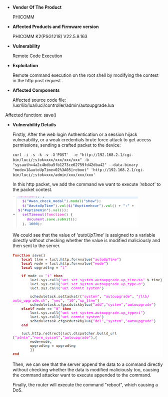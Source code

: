 - **Vendor Of The Product**

    PHICOMM

- **Affected Products and Firmware version**

    PHICOMM  K2(PSG1218)    V22.5.9.163

- **Vulnerability**

    Remote Code Execution

- **Exploitation**

    Remote command execution on the root shell by modifying  the contest in the http post request .

- **Affected Components**

    Affected source code file: /usr/lib/lua/luci/controller/admin/autoupgrade.lua

Affected function: save()

- **Vulnerability Details**

    Firstly, After the web login Authentication or a session hijack vulnerability, or a weak credentials brute force attack to get access permissions, sending a crafted packet to the device:

    ```shell
    curl -i -s -k -v -X'POST'  -e "http://192.168.2.1/cgi-bin/luci/;stok=xxx/xxx/xxx/xxx" -b "sysauth=4a2c4bdba5fb1273ce62759fd42dba42" --data-binary "mode=1&autoUpTime=02%3A05|reboot" 'http://192.168.2.1/cgi-bin/luci/;stok=xxx/admin/xxx/xxx/xxx'
    ```

    In this http packet, we add the command we want to execute *'reboot'* to the packet contest.

   ![auto_upgrade_web_code](fig/auto_upgrade_web_code.png)

    We could see that the value of *'autoUpTime'* is assigned to a variable directly without checking whether the value is modified maliciously and then sent to the server.

    ![auto_upgrade_lua_code](fig/auto_upgrade_lua_code.png)

    Then, we can see that the server append the data to a command directly without checking whether the data is modified maliciously too, causing the command attacker want to execute appended to the command.

    Finally, the router will execute the command "reboot", which causing a DoS.
